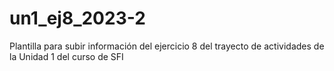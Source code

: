 # un1_ej8_2023-2
Plantilla para subir información del ejercicio 8 del trayecto de actividades de la Unidad 1 del curso de SFI
